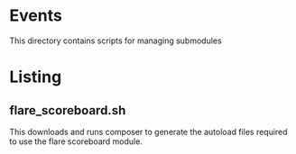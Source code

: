 # Events
This directory contains scripts for managing submodules

# Listing
## flare_scoreboard.sh
This downloads and runs composer to generate the autoload files required to use the flare scoreboard module.
